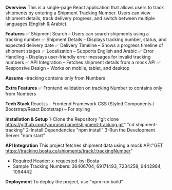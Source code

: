 **Overview**
This is a single-page React application that allows users to track shipments by entering a Shipment Tracking Number. Users can view shipment details, track delivery progress, and switch between multiple languages (English & Arabic).

**Features**
✅ Shipment Search – Users can search shipments using a tracking number
✅ Shipment Details – Displays tracking number, status, and expected delivery date
✅ Delivery Timeline – Shows a progress timeline of shipment stages
✅ Localization – Supports English and Arabic
✅ Error Handling – Displays user-friendly error messages for invalid tracking numbers
✅ API Integration – Fetches shipment details from a mock API
✅ Responsive Design – Works on mobile, tablet, and desktop

**Assume**
-tracking contains only from Numbers

**Extra Features**
✅ Frontend validation on tracking Number to contains only from Numbers

**Tech Stack**
React.js – Frontend Framework
CSS (Styled Components / Bootstrap/React Bootstrap) – For styling

**Installation & Setup**
1-Clone the Repository
"git clone https://github.com/yourusername/shipment-tracking.git"
"cd shipment-tracking"
2-Install Dependencies
"npm install"
3-Run the Development Server
"npm start"

 **API Integration**
This project fetches shipment data using a mock API:"GET https://tracking.bosta.co/shipments/track/:trackingNumber"
- Required Header: x-requested-by: Bosta
- Sample Tracking Numbers: 36406704, 69171493, 7234258, 9442984, 1094442

**Deployment**
To deploy the project, use:"npm run build"


